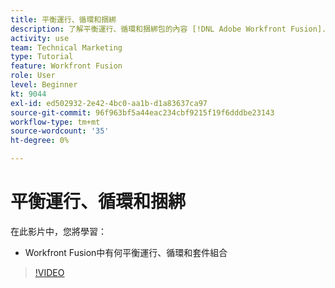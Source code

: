 ```yaml
---
title: 平衡運行、循環和捆綁
description: 了解平衡運行、循環和捆綁包的內容 [!DNL Adobe Workfront Fusion].
activity: use
team: Technical Marketing
type: Tutorial
feature: Workfront Fusion
role: User
level: Beginner
kt: 9044
exl-id: ed502932-2e42-4bc0-aa1b-d1a83637ca97
source-git-commit: 96f963bf5a44eac234cbf9215f19f6dddbe23143
workflow-type: tm+mt
source-wordcount: '35'
ht-degree: 0%

---
```


# 平衡運行、循環和捆綁

在此影片中，您將學習：

* Workfront Fusion中有何平衡運行、循環和套件組合

>[!VIDEO](https://video.tv.adobe.com/v/335285/?quality=12)
